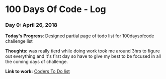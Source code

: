 # 100 Days Of Code - Log

### Day 0: April 26, 2018


**Today's Progress**: Designed partial page of todo list for 100daysofcode challenge list

**Thoughts:** was really tierd while doing work took me around 3hrs to figure out everything and it's first day so have to give my best to be focused in all the coming days of challenge.

**Link to work:** [Coders To Do list](https://github.com/shekarnode/Coders_to_dolist)
